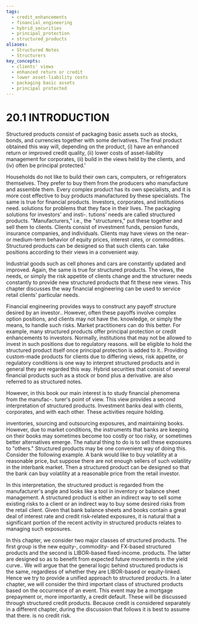 ```yaml
---
tags:
  - credit_enhancements
  - financial_engineering
  - hybrid_securities
  - principal_protection
  - structured_products
aliases:
  - Structured Notes
  - Structurers
key_concepts:
  - clients' views
  - enhanced return or credit
  - lower asset-liability costs
  - packaging basic assets
  - principal protected
---
```


# 20.1 INTRODUCTION  

Structured products consist of packaging basic assets such as stocks, bonds, and currencies together with some derivatives. The final product obtained this way will, depending on the product, (i) have an enhanced return or improved credit quality, (ii) lower costs of asset-liability management for corporates, (ii) build in the views held by the clients, and (iv) often be principal protected.'  

Households do not like to build their own cars, computers, or refrigerators themselves. They prefer to buy them from the producers who manufacture and assemble them. Every complex product has its own specialists, and it is more cost effective to buy products manufactured by these specialists. The same is true for financial products. Investors, corporates, and institutions need. solutions for problems that they face in their lives. The packaging solutions for investors' and insti-. tutions' needs are called structured products. "Manufacturers," i.e., the "structurers," put these together and sell them to clients. Clients consist of investment funds, pension funds, insurance companies, and individuals. Clients may have views on the near- or medium-term behavior of equity prices, interest rates, or commodities. Structured products can be designed so that such clients can. take positions according to their views in a convenient way.  

Industrial goods such as cell phones and cars are constantly updated and improved. Again, the same is true for structured products. The views, the needs, or simply the risk appetite of clients change and the structurer needs constantly to provide new structured products that fit these new views. This chapter discusses the way financial engineering can be used to service retail clients' particular needs.  

Financial engineering provides ways to construct any payoff structure desired by an investor.. However, often these payoffs involve complex option positions, and clients may not have the. knowledge, or simply the means, to handle such risks. Market practitioners can do this better. For example, many structured products offer principal protection or credit enhancements to investors. Normally, institutions that may not be allowed to invest in such positions due to regulatory reasons. will be eligible to hold the structured product itself once principal protection is added to it.. Providing custom-made products for clients due to differing views, risk appetite, or regulatory conditions is one way to interpret structured products and in general they are regarded this way. Hybrid securities that consist of several financial products such as a stock or bond plus a derivative. are also referred to as structured notes.  

However, in this book our main interest is to study financial phenomena from the manufac-. turer's point of view. This view provides a second interpretation of structured products. Investment banks deal with clients, corporates, and with each other. These activities require holding.  

inventories, sourcing and outsourcing exposures, and maintaining books. However, due to market conditions, the instruments that banks are keeping on their books may sometimes become too costly or too risky, or sometimes better alternatives emerge. The natural thing to do is to sell these exposures to "others." Structured products may be one convenient way of doing this. Consider the following example. A bank would like to buy volatility at a reasonable price, but suppose there are not enough sellers of such volatility in the interbank market. Then a structured product can be designed so that the bank can buy volatility at a reasonable price from the retail investor.  

In this interpretation, the structured product is regarded from the manufacturer's angle and looks like a tool in inventory or balance sheet management. A structured product is either an indirect way to sell some existing risks to a client or an indirect way to buy some desired risks from the retail client. Given that bank balance sheets and books contain a great deal of interest rate and credit risk-related exposures, it is natural that a significant portion of the recent activity in structured products relates to managing such exposures.  

In this chapter, we consider two major classes of structured products. The first group is the new equity-, commodity- and FX-based structured products and the second is LIBOR-based fixed-income. products. The latter are designed so as to benefit from expected future movements in the yield curve.. We will argue that the general logic behind structured products is the same, regardless of whether they are LIBOR-based or equity-linked. Hence we try to provide a unified approach to structured products. In a later chapter, we will consider the third important class of structured products based on the occurrence of an event. This event may be a mortgage prepayment or, more importantly, a credit default. These will be discussed through structured credit products. Because credit is considered separately in a different chapter, during the discussion that follows it is best to assume that there. is no credit risk.  
